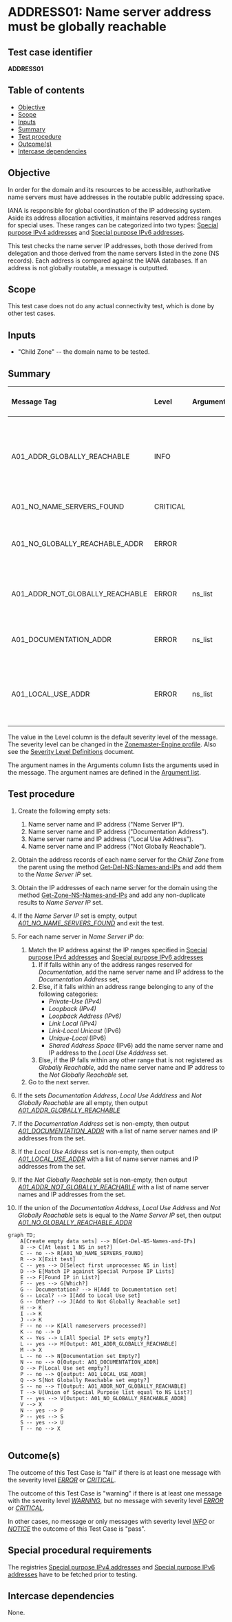 # ADDRESS01: Name server address must be globally reachable

## Test case identifier
**ADDRESS01** 

## Table of contents

* [Objective](#Objective)
* [Scope](#Scope)
* [Inputs](#Inputs)
* [Summary](#Summary)
* [Test procedure](#Test-procedure)
* [Outcome(s)](#Outcomes)
* [Intercase dependencies](#Intercase-dependencies)


## Objective

In order for the domain and its resources to be accessible, authoritative 
name servers must have addresses in the routable public addressing space.

IANA is responsible for global coordination of the IP addressing system.
Aside its address allocation activities, it maintains reserved address ranges
for special uses. These ranges can be categorized into two types: 
[Special purpose IPv4 addresses] and [Special purpose IPv6 addresses].

This test checks the name server IP addresses, both those derived from delegation and those 
derived from the name servers listed in the zone (NS records). Each address is compared against
the IANA databases. If an address is not globally routable, a message is outputted.

## Scope

This test case does not do any  actual connectivity test, which is done by other test cases.

## Inputs

* "Child Zone" -- the domain name to be tested.

## Summary

Message Tag                       | Level    | Arguments | Message ID for message tag
:-------------------------------- |:---------|:----------|:--------------------------
A01_ADDR_GLOBALLY_REACHABLE       | INFO     |           | All IP addresses of all name servers are listed as in the globally reachable address space.
A01_NO_NAME_SERVERS_FOUND         | CRITICAL |           | No name servers found.
A01_NO_GLOBALLY_REACHABLE_ADDR    | ERROR    |           | None of the name servers IP addresses are listed as globally reachable.
A01_ADDR_NOT_GLOBALLY_REACHABLE   | ERROR    | ns_list   | IP address not listed as globally reachable "{ns_list}".
A01_DOCUMENTATION_ADDR            | ERROR    | ns_list   | IP address intended for documentation purposes "{ns_list}".
A01_LOCAL_USE_ADDR                | ERROR    | ns_list   | IP address intended for local use on network or service provider level "{ns_list}". 


The value in the Level column is the default severity level of the message. The
severity level can be changed in the [Zonemaster-Engine profile]. Also see the
[Severity Level Definitions] document.

The argument names in the Arguments column lists the arguments used in the
message. The argument names are defined in the [Argument list].

## Test procedure 

1. Create the following empty sets:
   1. Name server name and IP address ("Name Server IP").
   2. Name server name and IP address ("Documentation Address").
   3. Name server name and IP address ("Local Use Address").
   4. Name server name and IP address ("Not Globally Reachable").

2. Obtain the address records of each name server for the *Child Zone* from the
   parent using the method [Get-Del-NS-Names-and-IPs] and add them to the 
   *Name Server IP* set. 

3. Obtain the IP addresses of each name server for the domain using the method 
   [Get-Zone-NS-Names-and-IPs] and add any non-duplicate results to 
   *Name Server IP* set. 

4. If the *Name Server IP* set is empty, output *[A01_NO_NAME_SERVERS_FOUND]*
   and exit the test.

5. For each name server in *Name Server IP* do:
   1. Match the IP address against the IP ranges specified in 
      [Special purpose IPv4 addresses] and [Special purpose IPv6 addresses]
      1. If if falls within any of the address ranges reserved for 
        *Documentation*, add the name server name and IP address to the
        *Documentation Address* set,
      2. Else, if it falls within an address range belonging to any of the 
         following categories:  
         - *Private-Use (IPv4)*
         - *Loopback (IPv4)*
         - *Loopback Address (IPv6)*
         - *Link Local (IPv4)*
         - *Link-Local Unicast* (IPv6)
         - *Unique-Local* (IPv6)
         - *Shared Address Space* (IPv6)
         add the name server name and IP address to the *Local Use Adddress* 
         set. 
      3. Else, if the IP falls within any other range that is not registered as 
         *Globally Reachable*, add the name server name and IP address to 
         the *Not Globally Reachable* set.
   2. Go to the next server.
6. If the sets *Documentation Address*, *Local Use Adddress* and 
   *Not Globally Reachable* are all empty, then output 
   *[A01_ADDR_GLOBALLY_REACHABLE]*
7. If the *Documentation Address* set is non-empty, then output 
   *[A01_DOCUMENTATION_ADDR]* with a list of name server names and IP addresses
   from the set.
9. If the *Local Use Address* set is non-empty, then output 
   *[A01_LOCAL_USE_ADDR]* with a list of name server names and IP addresses
   from the set.
10. If the *Not Globally Reachable* set is non-empty, then output 
    *[A01_ADDR_NOT_GLOBALLY_REACHABLE]* with a list of name server names and 
    IP addresses from the set.
11. If the union of the *Documentation Address*, *Local Use Address* and 
    *Not Globally Reachable* sets is equal to the *Name Server IP* set,
    then output *[A01_NO_GLOBALLY_REACHABLE_ADDR]* 

```mermaid
graph TD;
    A[Create empty data sets] --> B[Get-Del-NS-Names-and-IPs]
    B --> C[At least 1 NS in set?] 
    C -- no --> R[A01_NO_NAME_SERVERS_FOUND]
    R --> X[Exit test]
    C -- yes --> D[Select first unprocessec NS in list]
    D --> E[Match IP against Special Purpose IP Lists]
    E --> F[Found IP in List?]
    F -- yes --> G[Which?]
    G -- Documentation? --> H[Add to Documentation set]
    G -- Local? --> I[Add to Local Use set]
    G -- Other? --> J[Add to Not Globally Reachable set]
    H --> K
    I --> K
    J --> K
    F -- no --> K[All nameservers processed?]
    K -- no --> D
    K -- Yes --> L[All Special IP sets empty?]
    L -- yes --> M[Output: A01_ADDR_GLOBALLY_REACHABLE]
    M --> X
    L -- no --> N[Documentation set Empty?]
    N -- no --> O[Output: A01_DOCUMENTATION_ADDR]
    O --> P[Local Use set empty?]
    P -- no --> Q[output: A01_LOCAL_USE_ADDR]
    Q --> S[Not Globally Reachable set empty?]
    S -- no --> T[Output: A01_ADDR_NOT_GLOBALLY_REACHABLE] 
    T --> U[Union of Special Purpose list equal to NS List?]
    T -- yes --> V[Output: A01_NO_GLOBALLY_REACHABLE_ADDR]
    V --> X
    N -- yes --> P
    P -- yes --> S
    S -- yes --> U
    T -- no --> X
    
```
  
## Outcome(s)

The outcome of this Test Case is "fail" if there is at least one message
with the severity level *[ERROR]* or *[CRITICAL]*.

The outcome of this Test Case is "warning" if there is at least one message
with the severity level *[WARNING]*, but no message with severity level 
*[ERROR]* or *[CRITICAL]*.

In other cases, no message or only messages with severity level
*[INFO]* or *[NOTICE]* the outcome of this Test Case is "pass".

## Special procedural requirements

The registries [Special purpose IPv4 addresses] and 
[Special purpose IPv6 addresses] have to be fetched prior to testing.

## Intercase dependencies

None.

 
[A01_ADDR_GLOBALLY_REACHABLE]:      #summary 
[A01_NO_GLOBALLY_REACHABLE_ADDR]:   #summary 
[A01_ADDR_NOT_GLOBALLY_REACHABLE]:  #summary 
[A01_DOCUMENTATION_ADDR]:           #summary 
[A01_LOCAL_USE_ADDR]:               #summary 
[A01_NO_NAME_SERVERS_FOUND]:        #summary
[Argument list]:                    ../ArgumentsForTestCaseMessages.md
[CRITICAL]:                         ../SeverityLevelDefinitions.md#critical
[ERROR]:                            ../SeverityLevelDefinitions.md#error
[Get-Del-NS-Names-and-IPs]:         ../MethodsV2.md#method-get-delegation-ns-names-and-ip-addresses
[Get-Zone-NS-Names-and-IPs]:        ../MethodsV2.md#method-get-zone-ns-names-and-ip-addresses
[INFO]:                             ../SeverityLevelDefinitions.md#info
[NOTICE]:                             ../SeverityLevelDefinitions.md#notice
[Special purpose IPv4 addresses]:   https://www.iana.org/assignments/iana-ipv4-special-registry/iana-ipv4-special-registry.xml 
[Special purpose IPv6 addresses]:   https://www.iana.org/assignments/iana-ipv6-special-registry/iana-ipv6-special-registry.xml
[Severity Level Definitions]:       ../SeverityLevelDefinitions.md
[WARNING]:                          ../SeverityLevelDefinitions.md#warning
[Zonemaster-Engine profile]:        ../../../configuration/profiles.md

